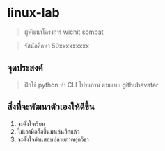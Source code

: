 # linux-lab

> ผู้พัฒนาโครงการ  wichit sombat

> รัสนักศึกษา  59xxxxxxxxx

## จุดประสงค์

> ฝึกใช้ python ทำ CLI โปรแกรม ตามแบบ githubavatar

## สิ่งที่จะพัฒนาตัวเองให้ดีขึ้น

1. จะตั้งใจเรียน 
2. ไม่เอามือถือขึ้นมาเล่นอีกแล้ว
3. จะตั้งใจอ่านสอบปลายภาคทุกวิชา

